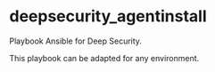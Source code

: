 # deepsecurity_agentinstall
Playbook Ansible for Deep Security.

This playbook can be adapted for any environment.
